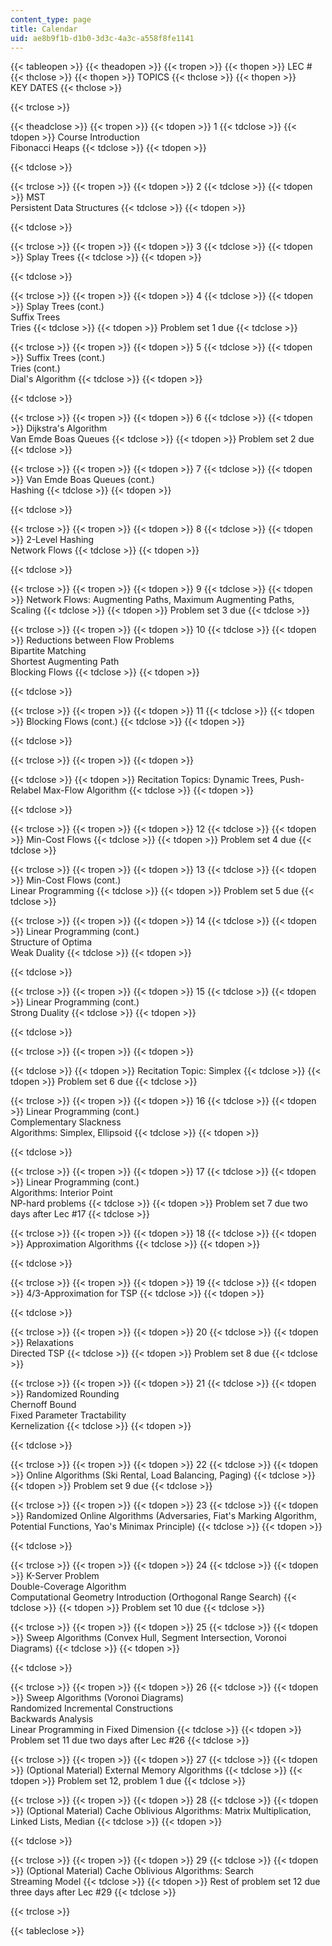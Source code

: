 ```yaml
---
content_type: page
title: Calendar
uid: ae8b9f1b-d1b0-3d3c-4a3c-a558f8fe1141
---
```


{{< tableopen >}}
{{< theadopen >}}
{{< tropen >}}
{{< thopen >}}
LEC #
{{< thclose >}}
{{< thopen >}}
TOPICS
{{< thclose >}}
{{< thopen >}}
KEY DATES
{{< thclose >}}

{{< trclose >}}

{{< theadclose >}}
{{< tropen >}}
{{< tdopen >}}
1
{{< tdclose >}}
{{< tdopen >}}
Course Introduction  
Fibonacci Heaps
{{< tdclose >}}
{{< tdopen >}}

{{< tdclose >}}

{{< trclose >}}
{{< tropen >}}
{{< tdopen >}}
2
{{< tdclose >}}
{{< tdopen >}}
MST  
Persistent Data Structures
{{< tdclose >}}
{{< tdopen >}}

{{< tdclose >}}

{{< trclose >}}
{{< tropen >}}
{{< tdopen >}}
3
{{< tdclose >}}
{{< tdopen >}}
Splay Trees
{{< tdclose >}}
{{< tdopen >}}

{{< tdclose >}}

{{< trclose >}}
{{< tropen >}}
{{< tdopen >}}
4
{{< tdclose >}}
{{< tdopen >}}
Splay Trees (cont.)  
Suffix Trees  
Tries
{{< tdclose >}}
{{< tdopen >}}
Problem set 1 due
{{< tdclose >}}

{{< trclose >}}
{{< tropen >}}
{{< tdopen >}}
5
{{< tdclose >}}
{{< tdopen >}}
Suffix Trees (cont.)  
Tries (cont.)  
Dial's Algorithm
{{< tdclose >}}
{{< tdopen >}}

{{< tdclose >}}

{{< trclose >}}
{{< tropen >}}
{{< tdopen >}}
6
{{< tdclose >}}
{{< tdopen >}}
Dijkstra's Algorithm  
Van Emde Boas Queues
{{< tdclose >}}
{{< tdopen >}}
Problem set 2 due
{{< tdclose >}}

{{< trclose >}}
{{< tropen >}}
{{< tdopen >}}
7
{{< tdclose >}}
{{< tdopen >}}
Van Emde Boas Queues (cont.)  
Hashing
{{< tdclose >}}
{{< tdopen >}}

{{< tdclose >}}

{{< trclose >}}
{{< tropen >}}
{{< tdopen >}}
8
{{< tdclose >}}
{{< tdopen >}}
2-Level Hashing  
Network Flows
{{< tdclose >}}
{{< tdopen >}}

{{< tdclose >}}

{{< trclose >}}
{{< tropen >}}
{{< tdopen >}}
9
{{< tdclose >}}
{{< tdopen >}}
Network Flows: Augmenting Paths, Maximum Augmenting Paths, Scaling
{{< tdclose >}}
{{< tdopen >}}
Problem set 3 due
{{< tdclose >}}

{{< trclose >}}
{{< tropen >}}
{{< tdopen >}}
10
{{< tdclose >}}
{{< tdopen >}}
Reductions between Flow Problems  
Bipartite Matching  
Shortest Augmenting Path  
Blocking Flows
{{< tdclose >}}
{{< tdopen >}}

{{< tdclose >}}

{{< trclose >}}
{{< tropen >}}
{{< tdopen >}}
11
{{< tdclose >}}
{{< tdopen >}}
Blocking Flows (cont.)
{{< tdclose >}}
{{< tdopen >}}

{{< tdclose >}}

{{< trclose >}}
{{< tropen >}}
{{< tdopen >}}

{{< tdclose >}}
{{< tdopen >}}
Recitation Topics: Dynamic Trees, Push-Relabel Max-Flow Algorithm
{{< tdclose >}}
{{< tdopen >}}

{{< tdclose >}}

{{< trclose >}}
{{< tropen >}}
{{< tdopen >}}
12
{{< tdclose >}}
{{< tdopen >}}
Min-Cost Flows
{{< tdclose >}}
{{< tdopen >}}
Problem set 4 due
{{< tdclose >}}

{{< trclose >}}
{{< tropen >}}
{{< tdopen >}}
13
{{< tdclose >}}
{{< tdopen >}}
Min-Cost Flows (cont.)  
Linear Programming
{{< tdclose >}}
{{< tdopen >}}
Problem set 5 due
{{< tdclose >}}

{{< trclose >}}
{{< tropen >}}
{{< tdopen >}}
14
{{< tdclose >}}
{{< tdopen >}}
Linear Programming (cont.)  
Structure of Optima  
Weak Duality
{{< tdclose >}}
{{< tdopen >}}

{{< tdclose >}}

{{< trclose >}}
{{< tropen >}}
{{< tdopen >}}
15
{{< tdclose >}}
{{< tdopen >}}
Linear Programming (cont.)  
Strong Duality
{{< tdclose >}}
{{< tdopen >}}

{{< tdclose >}}

{{< trclose >}}
{{< tropen >}}
{{< tdopen >}}

{{< tdclose >}}
{{< tdopen >}}
Recitation Topic: Simplex
{{< tdclose >}}
{{< tdopen >}}
Problem set 6 due
{{< tdclose >}}

{{< trclose >}}
{{< tropen >}}
{{< tdopen >}}
16
{{< tdclose >}}
{{< tdopen >}}
Linear Programming (cont.)  
Complementary Slackness  
Algorithms: Simplex, Ellipsoid
{{< tdclose >}}
{{< tdopen >}}

{{< tdclose >}}

{{< trclose >}}
{{< tropen >}}
{{< tdopen >}}
17
{{< tdclose >}}
{{< tdopen >}}
Linear Programming (cont.)  
Algorithms: Interior Point  
NP-hard problems
{{< tdclose >}}
{{< tdopen >}}
Problem set 7 due two days after Lec #17
{{< tdclose >}}

{{< trclose >}}
{{< tropen >}}
{{< tdopen >}}
18
{{< tdclose >}}
{{< tdopen >}}
Approximation Algorithms
{{< tdclose >}}
{{< tdopen >}}

{{< tdclose >}}

{{< trclose >}}
{{< tropen >}}
{{< tdopen >}}
19
{{< tdclose >}}
{{< tdopen >}}
4/3-Approximation for TSP
{{< tdclose >}}
{{< tdopen >}}

{{< tdclose >}}

{{< trclose >}}
{{< tropen >}}
{{< tdopen >}}
20
{{< tdclose >}}
{{< tdopen >}}
Relaxations  
Directed TSP
{{< tdclose >}}
{{< tdopen >}}
Problem set 8 due
{{< tdclose >}}

{{< trclose >}}
{{< tropen >}}
{{< tdopen >}}
21
{{< tdclose >}}
{{< tdopen >}}
Randomized Rounding  
Chernoff Bound  
Fixed Parameter Tractability  
Kernelization
{{< tdclose >}}
{{< tdopen >}}

{{< tdclose >}}

{{< trclose >}}
{{< tropen >}}
{{< tdopen >}}
22
{{< tdclose >}}
{{< tdopen >}}
Online Algorithms (Ski Rental, Load Balancing, Paging)
{{< tdclose >}}
{{< tdopen >}}
Problem set 9 due
{{< tdclose >}}

{{< trclose >}}
{{< tropen >}}
{{< tdopen >}}
23
{{< tdclose >}}
{{< tdopen >}}
Randomized Online Algorithms (Adversaries, Fiat's Marking Algorithm, Potential Functions, Yao's Minimax Principle)
{{< tdclose >}}
{{< tdopen >}}

{{< tdclose >}}

{{< trclose >}}
{{< tropen >}}
{{< tdopen >}}
24
{{< tdclose >}}
{{< tdopen >}}
K-Server Problem  
Double-Coverage Algorithm  
Computational Geometry Introduction (Orthogonal Range Search)
{{< tdclose >}}
{{< tdopen >}}
Problem set 10 due
{{< tdclose >}}

{{< trclose >}}
{{< tropen >}}
{{< tdopen >}}
25
{{< tdclose >}}
{{< tdopen >}}
Sweep Algorithms (Convex Hull, Segment Intersection, Voronoi Diagrams)
{{< tdclose >}}
{{< tdopen >}}

{{< tdclose >}}

{{< trclose >}}
{{< tropen >}}
{{< tdopen >}}
26
{{< tdclose >}}
{{< tdopen >}}
Sweep Algorithms (Voronoi Diagrams)  
Randomized Incremental Constructions  
Backwards Analysis  
Linear Programming in Fixed Dimension
{{< tdclose >}}
{{< tdopen >}}
Problem set 11 due two days after Lec #26
{{< tdclose >}}

{{< trclose >}}
{{< tropen >}}
{{< tdopen >}}
27
{{< tdclose >}}
{{< tdopen >}}
(Optional Material) External Memory Algorithms
{{< tdclose >}}
{{< tdopen >}}
Problem set 12, problem 1 due
{{< tdclose >}}

{{< trclose >}}
{{< tropen >}}
{{< tdopen >}}
28
{{< tdclose >}}
{{< tdopen >}}
(Optional Material) Cache Oblivious Algorithms: Matrix Multiplication, Linked Lists, Median
{{< tdclose >}}
{{< tdopen >}}

{{< tdclose >}}

{{< trclose >}}
{{< tropen >}}
{{< tdopen >}}
29
{{< tdclose >}}
{{< tdopen >}}
(Optional Material) Cache Oblivious Algorithms: Search  
Streaming Model
{{< tdclose >}}
{{< tdopen >}}
Rest of problem set 12 due three days after Lec #29
{{< tdclose >}}

{{< trclose >}}

{{< tableclose >}}